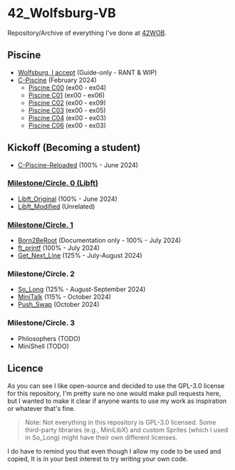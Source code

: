 # 42_Wolfsburg-VB

Repository/Archive of everything I've done at [42WOB](https://42wolfsburg.de/).

## Piscine

- [Wolfsburg, I accept](https://github.com/vbrabandt2005/42_Wolfsburg-VB/tree/main/42-Piscine_February2024/Piscine_00WolfsburgIAcceptThing) (Guide-only - RANT & WIP)
- [C-Piscine](https://github.com/vbrabandt2005/42_Wolfsburg-VB/tree/main/42-Piscine_February2024) (February 2024)
  - [Piscine C00](https://github.com/vbrabandt2005/42_Wolfsburg-VB/tree/main/42-Piscine_February2024/Piscine_C00) (ex00 - ex04)
  - [Piscine C01](https://github.com/vbrabandt2005/42_Wolfsburg-VB/tree/main/42-Piscine_February2024/Piscine_C01) (ex00 - ex06)
  - [Piscine C02](https://github.com/vbrabandt2005/42_Wolfsburg-VB/tree/main/42-Piscine_February2024/Piscine_C02) (ex00 - ex09)
  - [Piscine C03](https://github.com/vbrabandt2005/42_Wolfsburg-VB/tree/main/42-Piscine_February2024/Piscine_C03) (ex00 - ex05)
  - [Piscine C04](https://github.com/vbrabandt2005/42_Wolfsburg-VB/tree/main/42-Piscine_February2024/Piscine_C04) (ex00 - ex03)
  - [Piscine C06](https://github.com/vbrabandt2005/42_Wolfsburg-VB/tree/main/42-Piscine_February2024/Piscine_C06) (ex00 - ex03)

## Kickoff (Becoming a student)

- [C-Piscine-Reloaded](https://github.com/vbrabandt2005/42_Wolfsburg-VB/tree/main/42-Piscine-Reloaded_June2024) (100% - June 2024)

### [Milestone/Circle. 0 (Libft)](https://github.com/vbrabandt2005/42_Wolfsburg-VB/tree/main/Circle-00_June2024)

- [Libft_Original](https://github.com/vbrabandt2005/42_Wolfsburg-VB/tree/main/Circle-00_June2024/Libft_Original-2024) (100% - June 2024)
- [Libft_Modified](https://github.com/vbrabandt2005/42_Wolfsburg-VB/tree/main/Circle-00_June2024/Libft_Modified-2024) (Unrelated)

### [Milestone/Circle. 1](https://github.com/vbrabandt2005/42_Wolfsburg-VB/tree/main/Circle-01_July2024)

- [Born2BeRoot](https://github.com/vbrabandt2005/42_Wolfsburg-VB/tree/main/Circle-01_July2024/Born2BeRoot-2024) (Documentation only - 100% - July 2024)
- [ft_printf](https://github.com/vbrabandt2005/42_Wolfsburg-VB/tree/main/Circle-01_July2024/ft_printf-2024) (100% - July 2024)
- [Get_Next_Line](https://github.com/vbrabandt2005/42_Wolfsburg-VB/tree/main/Circle-01_July2024/Get_Next_Line-2024) (125% - July-August 2024)

### Milestone/Circle. 2

- [So_Long](https://github.com/vbrabandt2005/42_Wolfsburg-VB/tree/main/Circle-02_August2024/So_Long-August2024) (125% - August-September 2024)
- [MiniTalk](https://github.com/vbrabandt2005/42_Wolfsburg-VB/tree/main/Circle-02_August2024/MiniTalk-October2024) (115% - October 2024)
- [Push_Swap](https://github.com/vbrabandt2005/42_Wolfsburg-VB/tree/main/Circle-02_August2024/Push_Swap-October2024) (October 2024)

### Milestone/Circle. 3

- Philosophers (TODO)
- MiniShell (TODO)

## Licence

As you can see I like open-source and decided to use the GPL-3.0 license for this repository, I'm pretty sure no one would make pull requests here, but I wanted to make it clear if anyone wants to use my work as inspiration or whatever that's fine.

> Note: Not everything in this repository is GPL-3.0 licensed. Some third-party libraries (e.g., MiniLibX) and custom Sprites (which I used in So_Long) might have their own different licenses.

I do have to remind you that even though I allow my code to be used and copied, It is in your best interest to try writing your own code.
